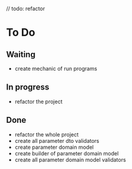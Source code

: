 // todo: refactor

# To Do

## Waiting

- create mechanic of run programs

## In progress

- refactor the project

## Done

- refactor the whole project
- create all parameter dto validators
- create parameter domain model
- create builder of parameter domain model
- create all parameter domain model validators